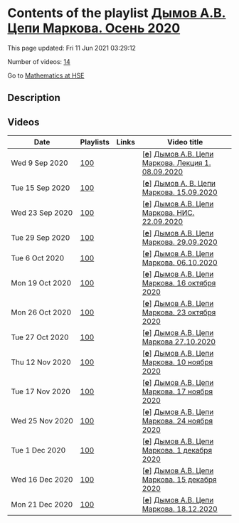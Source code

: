# Contents of the playlist [Дымов А.В. Цепи Маркова. Осень 2020](https://www.youtube.com/playlist?list=PLq3E5oubNNoC19uhrJYMt8_yVrULmzKwe)

This page updated: Fri 11 Jun 2021 03:29:12

Number of videos: [14](#videos)

Go to [Mathematics at HSE](../README.md)

## Description



## Videos

|Date|Playlists|Links|Video title|
|---|---|---|---|
| Wed&nbsp;9&nbsp;Sep&nbsp;2020 | [100](../playlists/100 "Дымов А.В. Цепи Маркова. Осень 2020") |  | [[**e**](https://studio.youtube.com/video/hqZW54C3XDA/edit "Edit")] [Дымов А.В. Цепи Маркова. Лекция 1. 08.09.2020](https://www.youtube.com/watch?v=hqZW54C3XDA&list=PLq3E5oubNNoC19uhrJYMt8_yVrULmzKwe "Дымов Андрей Викторович. Markov Chains (Факультет математики; 1, 2 модуль), курс по выбору") |
| Tue&nbsp;15&nbsp;Sep&nbsp;2020 | [100](../playlists/100 "Дымов А.В. Цепи Маркова. Осень 2020") |  | [[**e**](https://studio.youtube.com/video/m36pEfguP6k/edit "Edit")] [Дымов А. В. Цепи Маркова. 15.09.2020](https://www.youtube.com/watch?v=m36pEfguP6k&list=PLq3E5oubNNoC19uhrJYMt8_yVrULmzKwe "Цепи Маркова&#013;Дисциплина общефакультетского пула&#013;Факультет математики&#013;Когда читается: 1, 2 модуль&#013;Дымов Андрей Викторович") |
| Wed&nbsp;23&nbsp;Sep&nbsp;2020 | [100](../playlists/100 "Дымов А.В. Цепи Маркова. Осень 2020") |  | [[**e**](https://studio.youtube.com/video/6rkrog4-aHA/edit "Edit")] [Дымов А.В. Цепи Маркова. НИС. 22.09.2020](https://www.youtube.com/watch?v=6rkrog4-aHA&list=PLq3E5oubNNoC19uhrJYMt8_yVrULmzKwe) |
| Tue&nbsp;29&nbsp;Sep&nbsp;2020 | [100](../playlists/100 "Дымов А.В. Цепи Маркова. Осень 2020") |  | [[**e**](https://studio.youtube.com/video/GjgjVDkcYpE/edit "Edit")] [Дымов А.В. Цепи Маркова. 29.09.2020](https://www.youtube.com/watch?v=GjgjVDkcYpE&list=PLq3E5oubNNoC19uhrJYMt8_yVrULmzKwe) |
| Tue&nbsp;6&nbsp;Oct&nbsp;2020 | [100](../playlists/100 "Дымов А.В. Цепи Маркова. Осень 2020") |  | [[**e**](https://studio.youtube.com/video/_eXDQrsCRGQ/edit "Edit")] [Дымов А.В. Цепи Маркова. 06.10.2020](https://www.youtube.com/watch?v=_eXDQrsCRGQ&list=PLq3E5oubNNoC19uhrJYMt8_yVrULmzKwe) |
| Mon&nbsp;19&nbsp;Oct&nbsp;2020 | [100](../playlists/100 "Дымов А.В. Цепи Маркова. Осень 2020") |  | [[**e**](https://studio.youtube.com/video/c6iD_c3TePo/edit "Edit")] [Дымов А.В. Цепи Маркова.  16 октября 2020](https://www.youtube.com/watch?v=c6iD_c3TePo&list=PLq3E5oubNNoC19uhrJYMt8_yVrULmzKwe) |
| Mon&nbsp;26&nbsp;Oct&nbsp;2020 | [100](../playlists/100 "Дымов А.В. Цепи Маркова. Осень 2020") |  | [[**e**](https://studio.youtube.com/video/6IOLh7_DbAg/edit "Edit")] [Дымов А.В. Цепи Маркова. 23 октября 2020](https://www.youtube.com/watch?v=6IOLh7_DbAg&list=PLq3E5oubNNoC19uhrJYMt8_yVrULmzKwe "Лекция 23 октября") |
| Tue&nbsp;27&nbsp;Oct&nbsp;2020 | [100](../playlists/100 "Дымов А.В. Цепи Маркова. Осень 2020") |  | [[**e**](https://studio.youtube.com/video/ekY2q0Yfkww/edit "Edit")] [Дымов А.В.  Цепи Маркова 27.10.2020](https://www.youtube.com/watch?v=ekY2q0Yfkww&list=PLq3E5oubNNoC19uhrJYMt8_yVrULmzKwe "2020&#013;Цепи Маркова&#013;Дисциплина общефакультетского пула&#013;Факультет математики&#013;2 модуль&#013;Преподаватель: Дымов Андрей Викторович") |
| Thu&nbsp;12&nbsp;Nov&nbsp;2020 | [100](../playlists/100 "Дымов А.В. Цепи Маркова. Осень 2020") |  | [[**e**](https://studio.youtube.com/video/pEuFZD78rKs/edit "Edit")] [Дымов А.В. Цепи Маркова. 10 ноября 2020](https://www.youtube.com/watch?v=pEuFZD78rKs&list=PLq3E5oubNNoC19uhrJYMt8_yVrULmzKwe "Лекция") |
| Tue&nbsp;17&nbsp;Nov&nbsp;2020 | [100](../playlists/100 "Дымов А.В. Цепи Маркова. Осень 2020") |  | [[**e**](https://studio.youtube.com/video/FaLVnAa_wMk/edit "Edit")] [Дымов А.В. Цепи Маркова. 17 ноября 2020](https://www.youtube.com/watch?v=FaLVnAa_wMk&list=PLq3E5oubNNoC19uhrJYMt8_yVrULmzKwe) |
| Wed&nbsp;25&nbsp;Nov&nbsp;2020 | [100](../playlists/100 "Дымов А.В. Цепи Маркова. Осень 2020") |  | [[**e**](https://studio.youtube.com/video/vhjDfWVgt2s/edit "Edit")] [Дымов А.В. Цепи Маркова. 24 ноября 2020](https://www.youtube.com/watch?v=vhjDfWVgt2s&list=PLq3E5oubNNoC19uhrJYMt8_yVrULmzKwe) |
| Tue&nbsp;1&nbsp;Dec&nbsp;2020 | [100](../playlists/100 "Дымов А.В. Цепи Маркова. Осень 2020") |  | [[**e**](https://studio.youtube.com/video/xmYhLvw4-O8/edit "Edit")] [Дымов А.В. Цепи Маркова. 1 декабря 2020](https://www.youtube.com/watch?v=xmYhLvw4-O8&list=PLq3E5oubNNoC19uhrJYMt8_yVrULmzKwe) |
| Wed&nbsp;16&nbsp;Dec&nbsp;2020 | [100](../playlists/100 "Дымов А.В. Цепи Маркова. Осень 2020") |  | [[**e**](https://studio.youtube.com/video/-kHr3wdqrwY/edit "Edit")] [Дымов А.В. Цепи Маркова. 15 декабря 2020](https://www.youtube.com/watch?v=-kHr3wdqrwY&list=PLq3E5oubNNoC19uhrJYMt8_yVrULmzKwe) |
| Mon&nbsp;21&nbsp;Dec&nbsp;2020 | [100](../playlists/100 "Дымов А.В. Цепи Маркова. Осень 2020") |  | [[**e**](https://studio.youtube.com/video/zlMJaRWcGGM/edit "Edit")] [Дымов А.В. Цепи Маркова. 18.12.2020](https://www.youtube.com/watch?v=zlMJaRWcGGM&list=PLq3E5oubNNoC19uhrJYMt8_yVrULmzKwe) |
